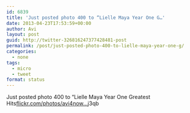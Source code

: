 ```yaml
---
id: 6839
title: 'Just posted photo 400 to “Lielle Maya Year One G…'
date: 2013-04-23T17:53:59+00:00
author: Avi
layout: post
guid: http://twitter-326816247377428481-post
permalink: /post/just-posted-photo-400-to-lielle-maya-year-one-g/
categories:
  - none
tags:
  - micro
  - tweet
format: status
---
```

Just posted photo 400 to “Lielle Maya Year One Greatest Hits[flickr.com/photos/avi4now…](http://www.flickr.com/photos/avi4now/sets/72157632232126397/)j3qb
